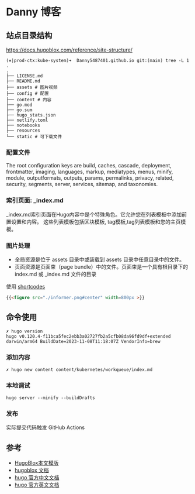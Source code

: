 # Danny 博客

## 站点目录结构

https://docs.hugoblox.com/reference/site-structure/

```shell
(⎈|prod-ctx:kube-system)➜  Danny5487401.github.io git:(main) tree -L 1 .                
.
├── LICENSE.md 
├── README.md
├── assets # 图片视频
├── config # 配置
├── content # 内容
├── go.mod
├── go.sum
├── hugo_stats.json
├── netlify.toml
├── notebooks
├── resources
└── static # 可下载文件
```

### 配置文件

The root configuration keys are build, caches, cascade, deployment, frontmatter, imaging, languages, markup, mediatypes,
menus, minify, module, outputformats, outputs, params, permalinks, privacy, related, security, segments, server, services, sitemap, and taxonomies.



### 索引页面: _index.md

_index.md索引页面在Hugo内容中是个特殊角色。它允许您在列表模板中添加前置设置和内容。
这些列表模板包括区块模板, tag模板,tag列表模板和您的主页模板。


### 图片处理


- 全局资源是位于 assets 目录中或装载到 assets 目录中任意目录中的文件。
- 页面资源是页面束（page bundle）中的文件。页面束是一个具有根目录下的 index.md 或 _index.md 文件的目录


使用 [shortcodes ](https://gohugo.io/content-management/shortcodes/#figure)
```markdown
{{<figure src="./informer.png#center" width=800px >}}
```

## 命令使用

```shell
✗ hugo version
hugo v0.120.4-f11bca5fec2ebb3a02727fb2a5cfb08da96fd9df+extended darwin/arm64 BuildDate=2023-11-08T11:18:07Z VendorInfo=brew

```

### 添加内容
```shell
✗ hugo new content content/kubernetes/workqueue/index.md
```


### 本地调试

```shell
hugo server --minify --buildDrafts
```


### 发布


实际提交代码触发 GitHub Actions







## 参考
- [HugoBlox本文模版](https://github.com/HugoBlox/theme-blog)
- [hugoblox 文档](https://docs.hugoblox.com/)
- [hugo 官方中文文档](https://hugo.opendocs.io/content-management/)
- [hugo 官方英文文档](https://gohugo.io/documentation/)


